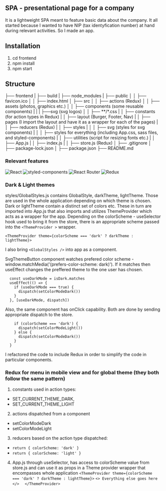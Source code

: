 ## SPA - presentational page for a company
It is a lightweight SPA meant to feature basic data about the company. It all started because I wanted to have NIP (tax identyfication number) at hand during relevant activities. So I made an app.
## Installation
1. cd frontend
2. npm install
3. npm start

## Structure
<p>
├── frontend
|   ├── build
|   ├── node_modules
|   ├── public
│   │   ├── favicon.ico
│   │   ├── index.html
│   ├── src
│   │   ├── actions (Redux)
│   │   ├── assets (photos, graphics etc.)
│   │   ├── components (some reusable components)
|   |   |  ├──svg (svg logos)
│   │   ├── **/*.css
|   │   ├── constants (for action types in Redux)
|   │   ├── layout (Burger, Footer, Nav) 
|   │   ├── pages (I import the layout and have it as a wrapper for each of the pages)
|   │   ├── reducers (Redux)
|   │   ├── styles
|   │   │   ├── svg (styles for svg components)
|   │   │   ├── styles for everything (including App.css, sass files, and styled-components)
|   │   ├── utilities (script for resizing fonts etc.)
|   │   ├── App.js
|   │   ├── index.js
|   │   ├── store.js (Redux)
│   ├── .gitignore
│   ├── package-lock.json
│   ├── package.json
├── README.md
</p>

### Relevant features
<p>
<img alt="React" src="https://img.shields.io/badge/React-61DAFB?logo=react&logoColor=white&style=flat" />
<img alt="styled-components" src="https://img.shields.io/badge/styled-components-DB7093?logo=styled-components&logoColor=white&style=flat" />
<img alt="React Router" src="https://img.shields.io/badge/React Router-CA4245?logo=React-router&logoColor=white&style=flat" />
<img alt="Redux" src="https://img.shields.io/badge/Redux-764ABC?logo=Redux&logoColor=white&style=flat" />
</p>

### Dark & Light themes 
styles/GlobalStyles.js contains GlobalStyle, darkTheme, lightTheme. Those are used in the whole application depending on which theme is chosen. Dark or lightTheme contain a distinct set of colors etc.
These in turn are imported into App.js that also imports and utilizes ThemeProvider which acts as a wrapper for the app. Depending on the colorScheme - useSelector hook used to bring it from the store, there is an appropriate scheme passed into the `<ThemeProvider >` wrapper. 

`<ThemeProvider theme={colorScheme === 'dark' ? darkTheme : lightTheme}>`

I also bring `<GlobalStyles />` into app as a component.

SvgThemeButton component watches prefered color scheme - window.matchMedia('(prefers-color-scheme: dark)'). If it matches then useEffect changes the preffered theme to the one user has chosen.

``` const isDark = window.matchMedia('(prefers-color-scheme: dark)')
  const useDarkMode = isDark.matches
  useEffect(() => {
    if (useDarkMode === true) {
      dispatch(setColorModeDark())
    }
  }, [useDarkMode, dispatch])
```  
Also, the same component has onClick capability. Both are done by sending appropriate dispatch to the store. 

``` const handleClickColor = () => {
    if (colorScheme === 'dark') {
      dispatch(setColorModeLight())
    } else {
      dispatch(setColorModeDark())
    }
  }
```  
I refactored the code to include Redux in order to simplify the code in particular components.

### Redux for menu in mobile view and for global theme (they both follow the same pattern)

1. constants used in action types: 
 * SET_CURRENT_THEME_DARK,
 * SET_CURRENT_THEME_LIGHT 
2. actions dispatched from a component
 * setColorModeDark
 * setColorModeLight
3. reducers based on the action type dispatched:
  * ``return { colorScheme: 'dark' }``
  * ``return { colorScheme: 'light' }``
4. App.js through useSelector, has access to colorScheme value from store.js and can use it as props in a Theme provider wrapper that encompasses whole application
 ``<ThemeProvider theme={colorScheme === 'dark' ? darkTheme : lightTheme}>``
 ``<> Everything else goes here </>  ``
 ``</ThemeProvider>``